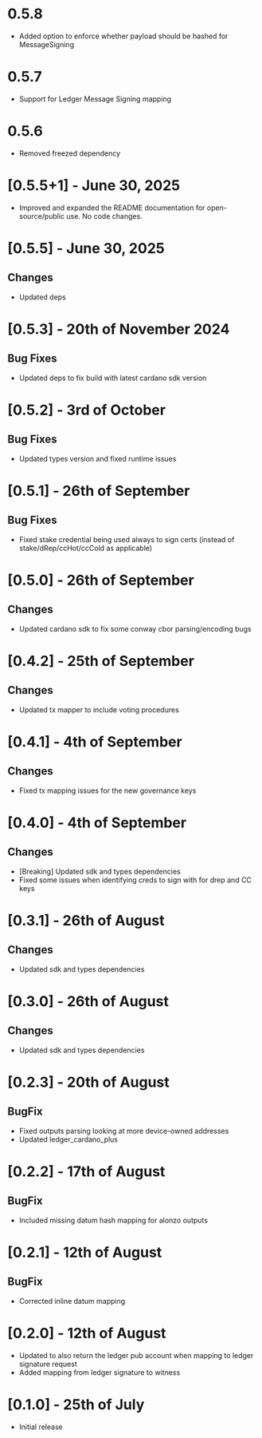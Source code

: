 # 0.5.8

- Added option to enforce whether payload should be hashed for MessageSigning

# 0.5.7

- Support for Ledger Message Signing mapping

# 0.5.6

- Removed freezed dependency

# [0.5.5+1] - June 30, 2025

- Improved and expanded the README documentation for open-source/public use. No code changes.

# [0.5.5] - June 30, 2025

## Changes

- Updated deps

# [0.5.3] - 20th of November 2024

## Bug Fixes

- Updated deps to fix build with latest cardano sdk version

# [0.5.2] - 3rd of October

## Bug Fixes

- Updated types version and fixed runtime issues

# [0.5.1] - 26th of September

## Bug Fixes

- Fixed stake credential being used always to sign certs (instead of stake/dRep/ccHot/ccCold as applicable)

# [0.5.0] - 26th of September

## Changes

- Updated cardano sdk to fix some conway cbor parsing/encoding bugs

# [0.4.2] - 25th of September

## Changes

- Updated tx mapper to include voting procedures

# [0.4.1] - 4th of September

## Changes

- Fixed tx mapping issues for the new governance keys

# [0.4.0] - 4th of September

## Changes

- [Breaking] Updated sdk and types dependencies
- Fixed some issues when identifying creds to sign with for drep and CC keys

# [0.3.1] - 26th of August

## Changes

- Updated sdk and types dependencies

# [0.3.0] - 26th of August

## Changes

- Updated sdk and types dependencies

# [0.2.3] - 20th of August

## BugFix

- Fixed outputs parsing looking at more device-owned addresses
- Updated ledger_cardano_plus

# [0.2.2] - 17th of August

## BugFix

- Included missing datum hash mapping for alonzo outputs

# [0.2.1] - 12th of August

## BugFix

- Corrected inline datum mapping

# [0.2.0] - 12th of August

- Updated to also return the ledger pub account when mapping to ledger signature request
- Added mapping from ledger signature to witness

# [0.1.0] - 25th of July

- Initial release
